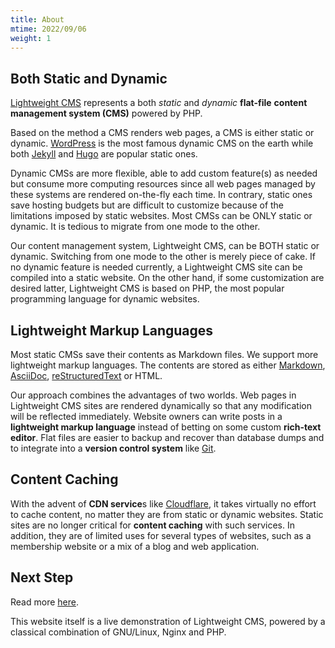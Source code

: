 ```yaml
---
title: About
mtime: 2022/09/06
weight: 1
---
```


## Both Static and Dynamic

[Lightweight CMS](https://github.com/cwchentw/lightweight-cms) represents a both *static* and *dynamic* **flat-file** **content management system (CMS)** powered by PHP.

Based on the method a CMS renders web pages, a CMS is either static or dynamic. [WordPress](https://wordpress.org/) is the most famous dynamic CMS on the earth while both [Jekyll](https://jekyllrb.com/) and [Hugo](https://gohugo.io/) are popular static ones.

Dynamic CMSs are more flexible, able to add custom feature(s) as needed but consume more computing resources since all web pages managed by these systems are rendered on-the-fly each time. In contrary, static ones save hosting budgets but are difficult to customize because of the limitations imposed by static websites. Most CMSs can be ONLY static or dynamic. It is tedious to migrate from one mode to the other.

Our content management system, Lightweight CMS, can be BOTH static or dynamic. Switching from one mode to the other is merely piece of cake. If no dynamic feature is needed currently, a Lightweight CMS site can be compiled into a static website. On the other hand, if some customization are desired latter, Lightweight CMS is based on PHP, the most popular programming language for dynamic websites.

## Lightweight Markup Languages

Most static CMSs save their contents as Markdown files. We support more lightweight markup languages. The contents are stored as either [Markdown](https://github.github.com/gfm/), [AsciiDoc](https://asciidoc.org/), [reStructuredText](https://docutils.sourceforge.io/rst.html) or HTML.

Our approach combines the advantages of two worlds. Web pages in Lightweight CMS sites are rendered dynamically so that any modification will be reflected immediately. Website owners can write posts in a **lightweight markup language** instead of betting on some custom **rich-text editor**. Flat files are easier to backup and recover than database dumps and to integrate into a **version control system** like [Git](https://git-scm.com/).

## Content Caching

With the advent of **CDN service**s like [Cloudflare](https://www.cloudflare.com/), it takes virtually no effort to cache content, no matter they are from static or dynamic websites. Static sites are no longer critical for **content caching** with such services. In addition, they are of limited uses for several types of websites, such as a membership website or a mix of a blog and web application.

## Next Step

Read more [here](/reference/concept/).

This website itself is a live demonstration of Lightweight CMS, powered by a classical combination of GNU/Linux, Nginx and PHP.
